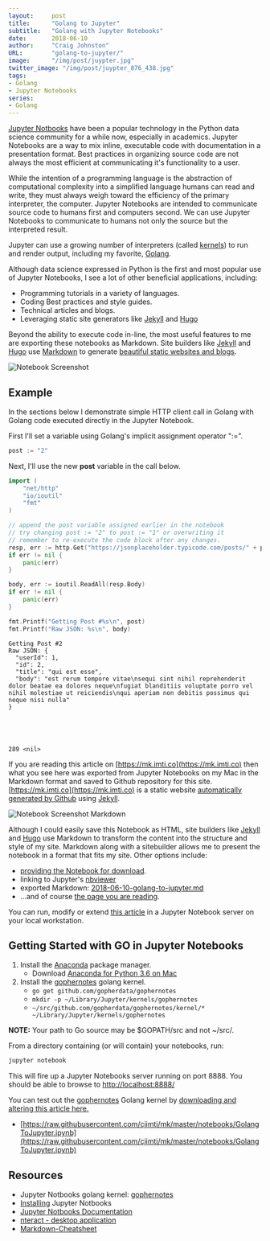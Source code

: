 ```yaml
---
layout:     post
title:      "Golang to Jupyter"
subtitle:   "Golang with Jupyter Notebooks"
date:       2018-06-10
author:     "Craig Johnston"
URL:        "golang-to-jupyter/"
image:      "/img/post/juypter.jpg"
twitter_image: "/img/post/juypter_876_438.jpg"
tags:
- Golang
- Jupyter Notebooks
series:
- Golang
---
```


[Jupyter Notbooks](http://jupyter.org/) have been a popular technology in the Python data science community for a while now, especially in academics. Jupyter Notebooks are a way to mix inline, executable code with documentation in a presentation format. Best practices in organizing source code are not always the most efficient at communicating it's functionality to a user. 

While the intention of a programming language is the abstraction of computational complexity into a simplified language humans can read and write, they must always weigh toward the efficiency of the primary interpreter, the computer. Jupyter Notebooks are intended to communicate source code to humans first and computers second. We can use Jupyter Notebooks to communicate to humans not only the source but the interpreted result.

Jupyter can use a growing number of interpreters (called [kernels](https://github.com/jupyter/jupyter/wiki/Jupyter-kernels)) to run and render output, including my favorite, [Golang](https://github.com/gopherdata/gophernotes#examples). 

Although data science expressed in Python is the first and most popular use of Jupyter Notebooks, I see a lot of other beneficial applications, including:

- Programming tutorials in a variety of languages.
- Coding Best practices and style guides.
- Technical articles and blogs.
- Leveraging static site generators like [Jekyll](https://jekyllrb.com/) and [Hugo](https://gohugo.io/)

Beyond the ability to execute code in-line, the most useful features to me are exporting these notebooks as Markdown. Site builders like [Jekyll](https://jekyllrb.com/) and [Hugo](https://gohugo.io/) use [Markdown](https://daringfireball.net/projects/markdown/syntax) to generate [beautiful static websites and blogs](https://gohugo.io/showcase/).

![Notebook Screenshot](/images/content/GolangToJupyter-screen.png)

## Example

In the sections below I demonstrate simple HTTP client call in Golang with Golang code executed directly in the Jupyter Notebook.

First I'll set a variable using Golang's implicit assignment operator ":=".


```go
post := "2"
```

Next, I'll use the new **post** variable in the call below.


```go
import (
    "net/http"
    "io/ioutil"
    "fmt"
)

// append the post variable assigned earlier in the notebook
// try changing post := "2" to post := "1" or overwriting it
// remember to re-execute the code block after any changes.
resp, err := http.Get("https://jsonplaceholder.typicode.com/posts/" + post)
if err != nil {
    panic(err)
}

body, err := ioutil.ReadAll(resp.Body)
if err != nil {
    panic(err)
}

fmt.Printf("Getting Post #%s\n", post)
fmt.Printf("Raw JSON: %s\n", body)
```

    Getting Post #2
    Raw JSON: {
      "userId": 1,
      "id": 2,
      "title": "qui est esse",
      "body": "est rerum tempore vitae\nsequi sint nihil reprehenderit dolor beatae ea dolores neque\nfugiat blanditiis voluptate porro vel nihil molestiae ut reiciendis\nqui aperiam non debitis possimus qui neque nisi nulla"
    }





    289 <nil>



If you are reading this article on [https://mk.imti.co](https://mk.imti.co) then what you see here was exported from Jupyter Notebooks on my Mac in the Markdown format and saved to Github repository for this site. [https://mk.imti.co](https://mk.imti.co) is a static website [automatically generated by Github](https://pages.github.com/) using [Jekyll](https://jekyllrb.com/). 

![Notebook Screenshot Markdown](/images/content/GolangToJupyter-markdown.png)

Although I could easily save this Notebook as HTML, site builders like [Jekyll](https://jekyllrb.com/) and [Hugo](https://gohugo.io/) use Markdown to transform the content into the structure and style of my site. Markdown along with a sitebuilder allows me to present the notebook in a format that fits my site. Other options include:

- [providing the Notebook for download](https://raw.githubusercontent.com/cjimti/mk/master/notebooks/GolangToJupyter.ipynb).
- linking to Jupyter's [nbviewer](https://nbviewer.jupyter.org/github/cjimti/mk/blob/master/notebooks/GolangToJupyter.ipynb)
- exported Markdown: [2018-06-10-golang-to-jupyter.md](https://github.com/cjimti/mk/blob/master/_posts/2018-06-10-golang-to-jupyter.md)
- ...and of course [the page you are reading](/golang-to-jupyter/).

You can run, modify or extend [this article](/notebooks/GolangToJupyter.ipynb) in a Jupyter Notebook server on your local workstation.

## Getting Started with GO in Jupyter Notebooks

1. Install the [Anaconda](https://www.anaconda.com/download/#macos) package manager.
    - Download [Anaconda for Python 3.6 on Mac](https://repo.anaconda.com/archive/Anaconda3-5.2.0-MacOSX-x86_64.pkg)
2. Install the [gophernotes](https://github.com/gopherdata/gophernotes) golang kernel.
    - `go get github.com/gopherdata/gophernotes`
    - `mkdir -p ~/Library/Jupyter/kernels/gophernotes`
    - `~/src/github.com/gopherdata/gophernotes/kernel/* ~/Library/Jupyter/kernels/gophernotes`

**NOTE:** Your path to Go source may be $GOPATH/src and not ~/src/. 

From a directory containing (or will contain) your notebooks, run:
```bash
jupyter notebook
```

This will fire up a Jupyter Notebooks server running on port 8888. You should be able to browse to [http://localhost:8888/](http://localhost:8888/)

You can test out the [gophernotes](https://github.com/gopherdata/gophernotes) Golang kernel by [downloading and altering this article here.](https://raw.githubusercontent.com/cjimti/mk/master/notebooks/GolangToJupyter.ipynb)

- [https://raw.githubusercontent.com/cjimti/mk/master/notebooks/GolangToJupyter.ipynb](https://raw.githubusercontent.com/cjimti/mk/master/notebooks/GolangToJupyter.ipynb)

## Resources

- Jupyter Notbooks golang kernel: [gophernotes](https://github.com/gopherdata/gophernotes)
- [Installing](http://jupyter.readthedocs.io/en/latest/install.html) Jupyter Notbooks
- [Jupyter Notbooks Documentation](http://jupyter.org/documentation)
- [nteract - desktop application](https://nteract.io/)
- [Markdown-Cheatsheet](https://github.com/adam-p/markdown-here/wiki/Markdown-Cheatsheet)
